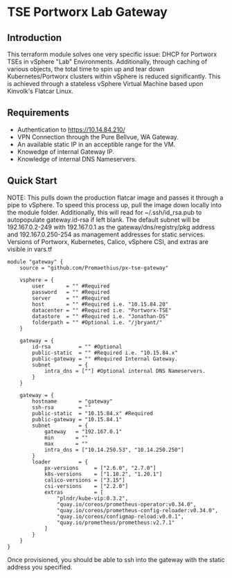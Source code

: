 # TSE Portworx Lab Gateway
## Introduction
This terraform module solves one very specific issue: DHCP for Portworx TSEs in vSphere "Lab" Environments. Additionally, through caching of various objects, the total time to spin up and tear down Kubernetes/Portworx clusters within vSphere is reduced significantly. This is achieved through a stateless vSphere Virtual Machine based upon Kinvolk's Flatcar Linux.

## Requirements
* Authentication to https://10.14.84.210/
* VPN Connection through the Pure Bellvue, WA Gateway.
* An available static IP in an acceptible range for the VM.
* Knowedge of internal Gateway IP.
* Knowledge of internal DNS Nameservers.

## Quick Start
NOTE: This pulls down the production flatcar image and passes it through a pipe to vSphere. To speed this process up, pull the image down locally into the module folder. Additionally, this will read for ~/.ssh/id_rsa.pub to autopopulate gateway.id-rsa if left blank.
The default subnet will be 192.167.0.2-249 with 192.167.0.1 as the gateway/dns/registry/pkg address and 192.167.0.250-254 as management addresses for static services.
Versions of Portworx, Kubernetes, Calico, vSphere CSI, and extras are visible in vars.tf
```
module "gateway" {
    source = "github.com/Promaethius/px-tse-gateway"

    vsphere = {
        user       = "" #Required
        password   = "" #Required
        server     = "" #Required
        host       = "" #Required i.e. "10.15.84.20"
        datacenter = "" #Required i.e. "Portworx-TSE"
        datastore  = "" #Required i.e. "Jonathan-DS"
        folderpath = "" #Optional i.e. "/jbryant/"
    }

    gateway = {
        id-rsa         = "" #Optional
        public-static  = "" #Required i.e. "10.15.84.x"
        public-gateway = "" #Required Internal Gateway.
        subnet         = {
            intra_dns = [""] #Optional internal DNS Nameservers.
        }
    }

    gateway = {
        hostname       = "gateway"
        ssh-rsa        = ""
        public-static  = "10.15.84.x" #Required
        public-gateway = "10.15.84.1"
        subnet         = {
            gateway   = "192.167.0.1"
            min       = ""
            max       = ""
            intra_dns = ["10.14.250.53", "10.14.250.250"]
        }
        loader         = {
            px-versions     = ["2.6.0", "2.7.0"]
            k8s-versions    = ["1.18.2", "1.20.1"]
            calico-versions = ["3.15"]
            csi-versions    = ["2.2.0"]
            extras          = [
                "plndr/kube-vip:0.3.2",
                "quay.io/coreos/prometheus-operator:v0.34.0",
                "quay.io/coreos/prometheus-config-reloader:v0.34.0",
                "quay.io/coreos/configmap-reload:v0.0.1",
                "quay.io/prometheus/prometheus:v2.7.1"
            ]
        }
    }
}
```
Once provisioned, you should be able to ssh into the gateway with the static address you specified.